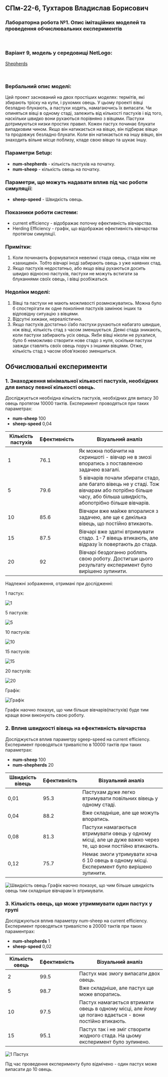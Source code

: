 ## СПм-22-6, Тухтаров Владислав Борисович
### Лабораторна робота №**1**. Опис імітаційних моделей та проведення обчислювальних експериментів

<br>

### Варіант 9, модель у середовищі NetLogo:
[Shepherds](http://www.netlogoweb.org/launch#http://www.netlogoweb.org/assets/modelslib/Sample%20Models/Biology/Shepherds.nlogo)

<br>

### Вербальний опис моделі:
Цей проект заснований на двох простіших моделях: термітів, які збирають тріску на купи, і рухомих овець. У цьому проекті вівці безладно блукають, а пастухи ходять, намагаючись їх випасати. Чи опиняться вівці в одному стаді, залежить від кількості пастухів і від того, наскільки швидко вони рухаються порівняно з вівцями.
Пастухи дотримуються низки простих правил. Кожен пастух починає блукати випадковим чином. Якщо він натикається на вівцю, він підбирає вівцю та продовжує безладно блукати. Коли він натикається на іншу вівцю, він знаходить вільне місце поблизу, кладе свою вівцю та шукає іншу.

### Параметри Setup:
- **num-shepherds** - кількість пастухів на початку.
- **num-sheep** - кількість овець на початку.

### Параметри, що можуть надавати вплив під час роботи симуляції:
- **sheep-speed** - Швидкість овець.

### Показники роботи системи:
- current efficiency - відображає поточну ефективність вівчарства.
- Herding Efficiency - графік, що відображає ефективність вівчарства протягом симуляції.


### Примітки:
1) Коли починають формуватися невеликі стада овець, стада ніяк не «захищені». Тобто вівчарі іноді забирають овець з уже наявних стад.
2) Якщо пастухів недостатньо, або якщо вівці рухаються досить швидко відносно пастухів, пастухи не можуть встигати за блуканнями своїх овець, і вівці розбіжаться.

### Недоліки моделі:
1) Вівці та пастухи не мають можливості розмножуватись. Можна було б спостерігати як одне покоління пастухів замінює інших та відповідну ситуацію з вівцями.
2) Відсутні хижаки, нереалістично.
3) Якщо пастухів достатньо і/або пастухи рухаються набагато швидше, ніж вівці, кількість стад з часом зменшується. Деякі стада зникають, коли пастухи забирають усіх овець. Якби вівці ніколи не рухалися, було б неможливо створити нове стадо з нуля, оскільки пастухи завжди ставлять своїх овець поруч з іншими вівцями. Отже, кількість стад з часом обов’язково зменшиться. 

## Обчислювальні експерименти
 
### 1. Знаходження мінімальної кількості пастухів, необхідних для випасу певної кількості овець.
Досліджується необхідна кількість пастухів, необхідних для випасу 30 овець протягом 10000 тактів.
Експеримент проводяться при таких параметрах:
- **num-sheep** 100
- **sheep-speed** 0,04



<table>
<thead>
<tr><th>Кількість пастухів</th><th>Ефективність</th><th>Візуальний аналіз</th></tr>
</thead>
<tbody>
<tr><td>1</td><td>76.1</td><td>Як можна побачити на скриншоті - вівчар не в змозі впоратись з поставленою задачею взагалі.</td></tr>
<tr><td>5</td><td>79.6</td><td>5 вівчарів почали збирати стадо, але багато вівець не у стаді. Тож вівчарам або потрібно більше часу, або більша швидкість, абопотрібно більше вівчарів.</td></tr>
<tr><td>10</td><td>85.6</td><td>Вівчари вже майже впоралися з задачею, але ще є декілька вівець, що постійно втикають.</td></tr>
<tr><td>15</td><td>87.5</td><td>Вівчарі вже здатні втримувати стадо. 1-7 вівець втикають, але відразу їх повертають до стада.</td></tr>
<tr><td>20</td><td>92</td><td>Вівчарі бездоганно роблять свою роботу. Достигши цього результату експеримент було вирішено зупинити.</td></tr>
</tbody>
</table>

Надлежні зображення, отримані при дослідженні:

1 пастух:

![1](fig1.png)

5 пастухів:

![5](fig2.png)

10 пастухів:

![10](fig3.png)

15 пастухів:

![15](fig4.png)

20 пастухів:

![20](fig5.png)

Графік:

![Графік](fig6.png)

Графік наочно показує, що чим більше вівчарів(пастухів) буде тим краще вони виконують свою роботу.

### 2. Вплив швидкості вівець на ефективність вівчарства
Досліджується вплив параметру sgeep-speed на current efficiency.
Експеримент проводяться тривалістю в 10000 тактів при таких параметрах:
- **num-sheep** 100
- **num-shepherds** 20

<table>
<thead>
<tr><th>Швидкість вівець</th><th>Ефективність</th><th>Візуальний аналіз</th></tr>
</thead>
<tbody>
<tr><td>0,01</td><td>95.3</td><td>Пастухам дуже легко втримувати повільних вівець у одному стаді.</td></tr>
<tr><td>0,04</td><td>88.2</td><td>Вже складніше, але ще можуть впоратись.</td></tr>
<tr><td>0,08</td><td>81.3</td><td>Пастухи намагаються втримувати овець у одному місці, але це дуже важко через те, що вони постійно втикають.</td></tr>
<tr><td>0,12</td><td>75.7</td><td>Немає змоги утримувати хоча б 10 овець в одному місці. Експеримент було вирішено зупинити.</td></tr>
</tbody>
</table>

![Швидкість овець](fig7.png)
Графік наочно показує, що чим більше швидкість овець тим складніше вівчарам їх втримувати.


### 3. Кількість овець, що може утриммувати один пастух у групі
Досліджуються вплив параметру num-sheep на current efficiency.
Експеримент проводяться тривалістю в 20000 тактів при таких параментрах:
- **num-shepherds** 1
- **sheep-speed** 0,02

<table>
<thead>
<tr><th>Кількість овець</th><th>Ефективність</th><th>Візуальний аналіз</th></tr>
</thead>
<tbody>
<tr><td>2</td><td>99.5</td><td>Пастух має змогу випасати двох овець.</td></tr>
<tr><td>5</td><td>98.7</td><td>Вже складніше, але пастух ще може впоратись.</td></tr>
<tr><td>10</td><td>97.5</td><td>Пастух намагається втримати овець в одному місці, але йому це погано вдається - вони постійно втикають.</td></tr>
<tr><td>15</td><td>95.1</td><td>Пастух так і не зміг створити жодного стада. На цьому експеримент було зупинено.</td></tr>
</tbody>
</table>

![1 Пастух](fig8.png)

Під час проведення експерименту було відмічено - один пастух може випасати до 10 овець.
